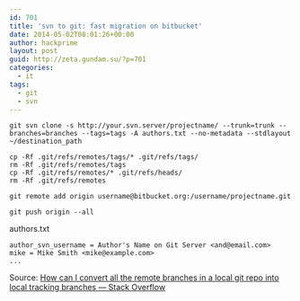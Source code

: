 ```yaml
---
id: 701
title: 'svn to git: fast migration on bitbucket'
date: 2014-05-02T08:01:26+00:00
author: hackprime
layout: post
guid: http://zeta.gundam.su/?p=701
categories:
  - it
tags:
  - git
  - svn
---
```


```
git svn clone -s http://your.svn.server/projectname/ --trunk=trunk --branches=branches --tags=tags -A authors.txt --no-metadata --stdlayout ~/destination_path

cp -Rf .git/refs/remotes/tags/* .git/refs/tags/
rm -Rf .git/refs/remotes/tags
cp -Rf .git/refs/remotes/* .git/refs/heads/
rm -Rf .git/refs/remotes

git remote add origin username@bitbucket.org:/username/projectname.git

git push origin --all
```

authors.txt

```
author_svn_username = Author's Name on Git Server <and@email.com>
mike = Mike Smith <mike@example.com>
...
```

Source: [How can I convert all the remote branches in a local git repo into local tracking branches &#8212; Stack Overflow](http://stackoverflow.com/questions/19767171/how-can-i-convert-all-the-remote-branches-in-a-local-git-repo-into-local-trackin)
